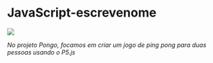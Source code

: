 # JavaScript-escrevenome

![](https://cdn3.gnarususercontent.com.br/alurastart-555-pong/aula5/aula5.gif)

*No projeto Pongo, focamos em criar um jogo de ping pong para duas pessoas
usando o P5.js*
